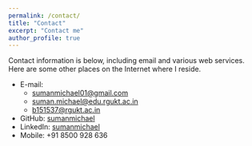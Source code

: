 ```yaml
---
permalink: /contact/
title: "Contact"
excerpt: "Contact me"
author_profile: true
---
```

Contact information is below, including email and various web services. Here are some other places on the Internet where I reside.

* E-mail: 
  - sumanmichael01@gmail.com
  - suman.michael@edu.rgukt.ac.in
  - b151537@rgukt.ac.in
* GitHub: [sumanmichael](http://www.github.com/sumanmichael)
* LinkedIn: [sumanmichael](http://www.linkedin.com/in/sumanmichael)
* Mobile: +91 8500 928 636
